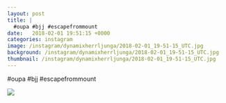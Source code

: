 ```yaml
---
layout: post
title: |
  #oupa #bjj #escapefrommount
date:   2018-02-01 19:51:15 +0000
categories: instagram
image: /instagram/dynamixherrljunga/2018-02-01_19-51-15_UTC.jpg
background: /instagram/dynamixherrljunga/2018-02-01_19-51-15_UTC.jpg
thumbnail: /instagram/dynamixherrljunga/2018-02-01_19-51-15_UTC.jpg
---
```

#oupa #bjj #escapefrommount



<img src='/www-dynamix-herrljunga/instagram/dynamixherrljunga/2018-02-01_19-51-15_UTC.jpg' class='img-fluid' />
